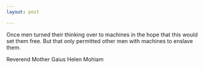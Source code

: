 ```yaml
---
layout: post

---
```


Once men turned their thinking over to machines in the hope that this would set them free. But that only permitted other men with machines to enslave them.

<p>Reverend Mother Gaius Helen Mohiam</p>
